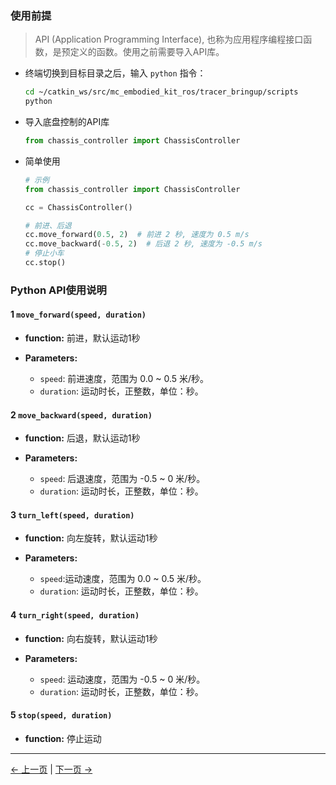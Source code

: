 ### 使用前提

> API (Application Programming Interface), 也称为应用程序编程接口函数，是预定义的函数。使用之前需要导入API库。

* 终端切换到目标目录之后，输入 `python` 指令：

    ```bash
    cd ~/catkin_ws/src/mc_embodied_kit_ros/tracer_bringup/scripts
    python
    ```
* 导入底盘控制的API库

    ```python
    from chassis_controller import ChassisController
    ```
 * 简单使用
    ```python
    # 示例
    from chassis_controller import ChassisController

    cc = ChassisController()

    # 前进、后退
    cc.move_forward(0.5, 2)  # 前进 2 秒, 速度为 0.5 m/s
    cc.move_backward(-0.5, 2)  # 后退 2 秒, 速度为 -0.5 m/s
    # 停止小车
    cc.stop()
    ```

### Python API使用说明

#### 1 `move_forward(speed, duration)`
- **function:** 前进，默认运动1秒
  
- **Parameters:**
  - `speed`: 前进速度，范围为 0.0 ~ 0.5 米/秒。
  - `duration`: 运动时长，正整数，单位：秒。

#### 2 `move_backward(speed, duration)`
- **function:** 后退，默认运动1秒
  
- **Parameters:**
  - `speed`: 后退速度，范围为 -0.5 ~ 0 米/秒。
  - `duration`: 运动时长，正整数，单位：秒。

#### 3 `turn_left(speed, duration)`
- **function:** 向左旋转，默认运动1秒
  
- **Parameters:**
  - `speed`:运动速度，范围为 0.0 ~ 0.5 米/秒。
  - `duration`: 运动时长，正整数，单位：秒。

#### 4 `turn_right(speed, duration)`
- **function:** 向右旋转，默认运动1秒
  
- **Parameters:**
  - `speed`: 运动速度，范围为 -0.5 ~ 0 米/秒。
  - `duration`: 运动时长，正整数，单位：秒。

#### 5 `stop(speed, duration)`
- **function:** 停止运动

---

[← 上一页](./3_example.md) | [下一页 →](./5_tracer_example.md)